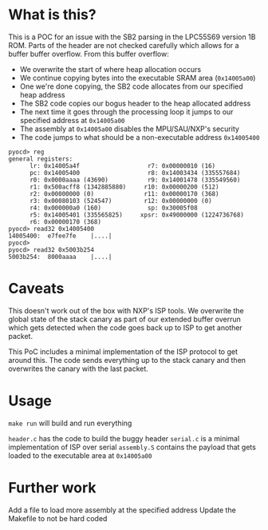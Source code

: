 # What is this?

This is a POC for an issue with the SB2 parsing in the LPC55S69 version 1B ROM.
Parts of the header are not checked carefully which allows for a buffer
buffer overflow. From this buffer overflow:

- We overwrite the start of where heap allocation occurs
- We continue copying bytes into the executable SRAM area (`0x14005a00`)
- One we're done copying, the SB2 code allocates from our specified heap address
- The SB2 code copies our bogus header to the heap allocated address
- The next time it goes through the processing loop it jumps to our specified
  address at `0x14005a00`
- The assembly at `0x14005a00` disables the MPU/SAU/NXP's security
- The code jumps to what should be a non-executable address `0x14005400`

```
pyocd> reg
general registers:
      lr: 0x14005a4f                   r7: 0x00000010 (16)          
      pc: 0x14005400                   r8: 0x14003434 (335557684)   
      r0: 0x0000aaaa (43690)           r9: 0x14001478 (335549560)   
      r1: 0x500acff8 (1342885880)     r10: 0x00000200 (512)         
      r2: 0x00000000 (0)              r11: 0x00000170 (368)         
      r3: 0x00080103 (524547)         r12: 0x00000000 (0)           
      r4: 0x000000a0 (160)             sp: 0x30005f08               
      r5: 0x14005401 (335565825)     xpsr: 0x49000000 (1224736768)  
      r6: 0x00000170 (368)
pyocd> read32 0x14005400
14005400:  e7fee7fe    |....|
pyocd>
pyocd> read32 0x5003b254
5003b254:  8000aaaa    |....|
```

# Caveats

This doesn't work out of the box with NXP's ISP tools. We overwrite the global
state of the stack canary as part of our extended buffer overrun which gets
detected when the code goes back up to ISP to get another packet.

This PoC includes a minimal implementation of the ISP protocol to get around
this. The code sends everything up to the stack canary and then overwrites
the canary with the last packet.

# Usage

`make run` will build and run everything

`header.c` has the code to build the buggy header
`serial.c` is a minimal implementation of ISP over serial
`assembly.S` contains the payload that gets loaded to the executable area
at `0x14005a00`

# Further work

Add a file to load more assembly at the specified address
Update the Makefile to not be hard coded
